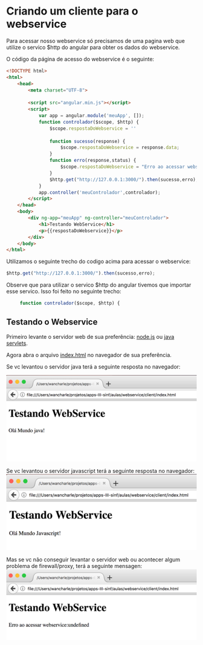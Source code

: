
# Criando um cliente para o webservice

Para acessar nosso webservice só precisamos de uma pagina web que utilize o servico $http do angular para obter os dados do webservice.

O código da página  de acesso do webservice é o seguinte:
```HTML
<!DOCTYPE html>
<html>
    <head>
        <meta charset="UTF-8">

        <script src="angular.min.js"></script>
        <script>
            var app = angular.module('meuApp', []);
            function controlador($scope, $http) {
                $scope.respostaDoWebservice = '' 
                
                function sucesso(response) {
                    $scope.respostaDoWebservice = response.data;
                }
                function erro(response,status) {
                    $scope.respostaDoWebservice = "Erro ao acessar webservice:" + response.statusText + status;
                }
                $http.get("http://127.0.0.1:3000/").then(sucesso,erro);
            }
            app.controller('meuControlador',controlador);
        </script>
    </head>
    <body>
        <div ng-app="meuApp" ng-controller="meuControlador">
            <h1>Testando WebService</h1>
            <p>{{respostaDoWebservice}}</p>
        </div>
    </body>
</html>
```

Utilizamos o seguinte trecho do codigo acima para acessar o webservice:
```javascript 
$http.get("http://127.0.0.1:3000/").then(sucesso,erro);
```

Observe que para utilizar o servico $http do angular tivemos que importar esse servico. Isso foi feito no seguinte trecho:
```javascript 
     function controlador($scope, $http) {
```



## Testando o Webservice

Primeiro levante o servidor web de sua preferência: [node.js](../server/node/) ou [java servlets](../server/java).


Agora abra o arquivo [index.html](index.html) no navegador de sua preferência.


Se vc levantou o servidor java terá a seguinte resposta no navegador:

![java](screenshot-java.png)


Se vc levantou o servidor javascript terá a seguinte resposta no navegador:
![javascript](screenshot-node.png)


Mas se vc não conseguir levantar o servidor web ou acontecer algum problema de firewall/proxy, terá a seguinte mensagen:
![java](screenshot-erro.png)

